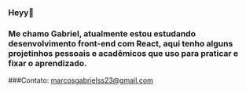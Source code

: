 ### Heyy👋

### Me chamo Gabriel, atualmente estou estudando desenvolvimento front-end com React, aqui tenho alguns projetinhos pessoais e acadêmicos que uso para praticar e fixar o aprendizado.

###Contato: marcosgabrielss23@gmail.com

<!--
**gabriel-santi/gabriel-santi** is a ✨ _special_ ✨ repository because its `README.md` (this file) appears on your GitHub profile.

Here are some ideas to get you started:

- 🔭 I’m currently working on ...
- 🌱 I’m currently learning ...
- 👯 I’m looking to collaborate on ...
- 🤔 I’m looking for help with ...
- 💬 Ask me about ...
- 📫 How to reach me: ...
- 😄 Pronouns: ...
- ⚡ Fun fact: ...
-->
